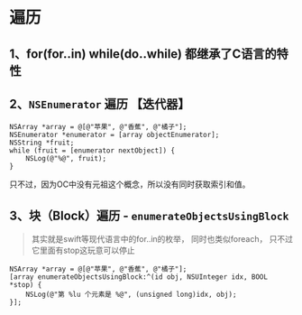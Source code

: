 # 遍历

## 1、for(for..in) while(do..while) 都继承了C语言的特性



## 2、**`NSEnumerator` 遍历 【迭代器】**

```
NSArray *array = @[@"苹果", @"香蕉", @"橘子"];
NSEnumerator *enumerator = [array objectEnumerator];
NSString *fruit;
while (fruit = [enumerator nextObject]) {
    NSLog(@"%@", fruit);
}
```

只不过，因为OC中没有元祖这个概念，所以没有同时获取索引和值。



## 3、块（Block）遍历 - `enumerateObjectsUsingBlock`

> 其实就是swift等现代语言中的for..in的枚举， 同时也类似foreach， 只不过它里面有stop这玩意可以停止

```
NSArray *array = @[@"苹果", @"香蕉", @"橘子"];
[array enumerateObjectsUsingBlock:^(id obj, NSUInteger idx, BOOL *stop) {
    NSLog(@"第 %lu 个元素是 %@", (unsigned long)idx, obj);
}];
```
